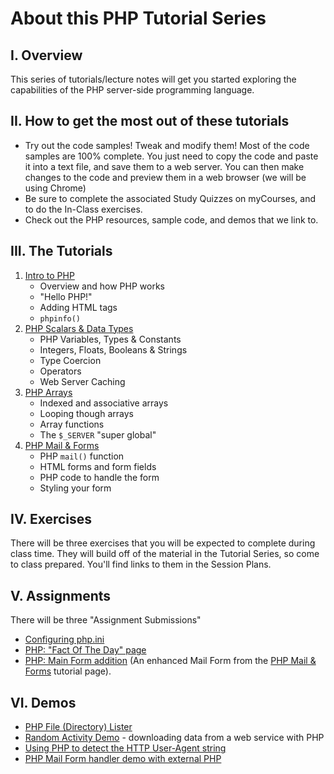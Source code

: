 # About this PHP Tutorial Series
## I. Overview
This series of tutorials/lecture notes will get you started exploring the capabilities of the PHP server-side programming language.

## II. How to get the most out of these tutorials
- Try out the code samples! Tweak and modify them! Most of the code samples are 100% complete. You just need to copy the code and paste it into a text file, and save them to a web server. You can then make changes to the code and preview them in a web browser (we will be using Chrome)
- Be sure to complete the associated Study Quizzes on myCourses, and to do the In-Class exercises.
- Check out the PHP resources, sample code, and demos that we link to.

## III. The Tutorials
1. [Intro to PHP](./php-1.md)
    - Overview and how PHP works
    - "Hello PHP!"
    - Adding HTML tags
    - `phpinfo()`
1. [PHP Scalars & Data Types](./php-2.md)
    - PHP Variables, Types & Constants
    - Integers, Floats, Booleans & Strings
    - Type Coercion
    - Operators
    - Web Server Caching
1. [PHP Arrays](./php-3.md)
    - Indexed and associative arrays
    - Looping though arrays
    - Array functions
    - The `$_SERVER` "super global"
1. [PHP Mail & Forms](./php-4.md)
    - PHP `mail()` function
    - HTML forms and form fields
    - PHP code to handle the form
    - Styling your form

## IV. Exercises
There will be three exercises that you will be expected to complete during class time.  They will build off of the material in the Tutorial Series, so come to class prepared.  You'll find links to them in the Session Plans.

## V. Assignments
There will be three "Assignment Submissions"
- [Configuring php.ini](HW-php-ini.md)
- [PHP: "Fact Of The Day" page](HW-php-fact-of-the-day.md)
- [PHP: Main Form addition](HW-php-form.md) (An enhanced Mail Form from the [PHP Mail & Forms](./php-4.md) tutorial page).

## VI. Demos
- [PHP File (Directory) Lister](HW-php-file-lister.md)
- [Random Activity Demo](php-random-activity-demo.md) - downloading data from a web service with PHP
- [Using PHP to detect the HTTP User-Agent string](php-user-agent-demo.md)
- [PHP Mail Form handler demo with external PHP](php-form-handler-demo.md)
